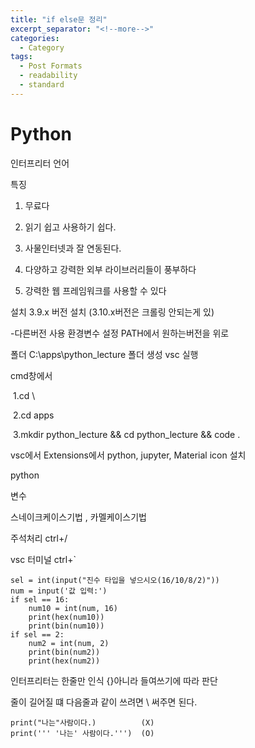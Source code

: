 ```yaml
---
title: "if else문 정리"
excerpt_separator: "<!--more-->"
categories:
  - Category
tags:
  - Post Formats
  - readability
  - standard
---
```


# Python

인터프리터 언어



특징

 1. 무료다

 2. 읽기 쉽고 사용하기 쉽다.

 3. 사물인터넷과 잘 연동된다.

 4. 다양하고 강력한 외부 라이브러리들이 풍부하다

 5. 강력한 웹 프레임워크를 사용할 수 있다

    

설치 3.9.x 버전 설치 (3.10.x버전은 크롤링 안되는게 있)

-다른버전 사용 환경변수 설정 PATH에서 원하는버전을 위로



폴더 C:\apps\python_lecture 폴더 생성 vsc 실행

cmd창에서 

​	1.cd \ 	

​	2.cd apps	 

​	3.mkdir python_lecture && cd python_lecture && code .



vsc에서 Extensions에서 python, jupyter, Material icon 설치



python

변수

스네이크케이스기법 , 카멜케이스기법



주석처리 ctrl+/ 

vsc 터미널 ctrl+`



```
sel = int(input("진수 타입을 넣으시오(16/10/8/2)"))
num = input('값 입력:')
if sel == 16:
    num10 = int(num, 16)
    print(hex(num10))
    print(bin(num10))
if sel == 2:
    num2 = int(num, 2)
    print(bin(num2))
    print(hex(num2))
```

인터프리터는 한줄만 인식 {}아니라 들여쓰기에 따라 판단

줄이 길어질 떄 다음줄과 같이 쓰려면 \ 써주면 된다.



```
print("나는"사람이다.)          (X)
print(''' '나는' 사람이다.''')  (O)
```

